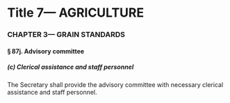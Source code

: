 
# Title 7— AGRICULTURE
### CHAPTER 3— GRAIN STANDARDS
#### § 87j. Advisory committee
##### (c) Clerical assistance and staff personnel

The Secretary shall provide the advisory committee with necessary clerical assistance and staff personnel.
